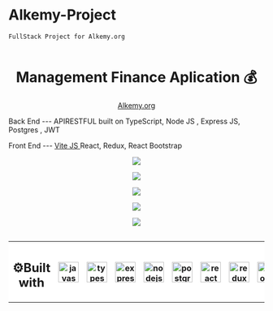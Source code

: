 # Alkemy-Project

```
FullStack Project for Alkemy.org


```
<h1 align='center'>Management Finance Aplication 💰 </h1>
<p align='center' ><a href='https://www.alkemy.org/' target="_blank">Alkemy.org</a></p>
<p>Back End  --- APIRESTFUL built on TypeScript, Node JS , Express JS, Postgres , JWT  </p>
<p>Front End --- <a href='https://vitejs.dev/' target='_blank'> Vite JS </a> React, Redux, React Bootstrap</p>
  <p align='center'>
      <img align="center" src="https://res.cloudinary.com/dwtkwakbc/image/upload/v1658268330/Alkemy-project/landingFinance_unvbpl.png"/>
</p>
<p align='center'>
      <img align="center" src="https://res.cloudinary.com/dwtkwakbc/image/upload/v1658266533/Alkemy-project/registerFinance_dujpfo.png"/>
</p>
<p align='center'>
      <img align="center" src="https://res.cloudinary.com/dwtkwakbc/image/upload/v1658266533/Alkemy-project/homeFinance_jid6yi.png"/>
</p>

<p align='center'>
      <img align="center" src='https://res.cloudinary.com/dwtkwakbc/image/upload/v1658268165/Alkemy-project/homeFill_b5fdma.png'/>
</p>
<p align='center'>
      <img align="center" src="https://res.cloudinary.com/dwtkwakbc/image/upload/v1658268283/Alkemy-project/addRegisterFinance_cltqbn.png"/>
</p>
<p align='center'>
      <img align="center"https://res.cloudinary.com/dwtkwakbc/image/upload/v1658266533/Alkemy-project/ediRegisterFinance_r5rpzi.png"/>

  


<table align="center" style="background-color:#FFFFFF">
<tr style="background-color:#FFFFFF">
<th><h2>⚙Built with </h2></th>
<th><img align="center" alt="javascript" width="40" height="40" src="https://user-images.githubusercontent.com/86882630/173864252-6fab4ba3-38cc-4ecf-a948-cbf84367feb9.svg"/></th> 
 <th><img align="center" alt="typescript" width="40" height="40" src="https://res.cloudinary.com/dwtkwakbc/image/upload/v1656988317/logosportfolio/typescript-2_cljlyz.svg"/></th> 
<th><img align="center" alt="express" width="40" height="40" background='white' src="https://user-images.githubusercontent.com/86882630/174008427-01e86351-8228-448c-901f-119f4ff8099f.svg"/></th>
 <th><img align="center" alt="nodejs" width="40" height="40" src="https://user-images.githubusercontent.com/86882630/173864575-3201ee72-d00e-44ba-9425-cf08d251c1c2.svg"/></th>
 <th><img align="center" alt="postgres" width="40" height="40"  src="https://res.cloudinary.com/dwtkwakbc/image/upload/v1656988523/logosportfolio/Postgresql_elephant.svg_uofg90.png"/></th>
 <th><img align="center" alt="react" width="40" height="40" src="https://user-images.githubusercontent.com/86882630/173864477-2a2ede98-60c3-4002-9ef0-24a6161c70b4.svg"/></th>
 <th><img align="center" alt="redux" width="40" height="40" src="https://user-images.githubusercontent.com/86882630/173864516-ee3498ac-9733-4e0e-8f1c-c0c2311fe73f.svg"/></th>
 <th><img align="center"alt="bootsrap" width="40" height="40" src="https://res.cloudinary.com/dwtkwakbc/image/upload/v1657049094/logosportfolio/Bootstrap_logo_jm6l9t.svg"/></th>
</tr>
